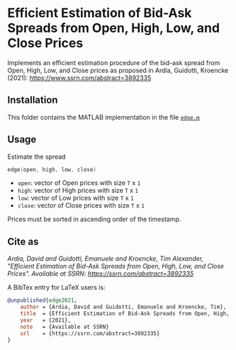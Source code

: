 # Efficient Estimation of Bid-Ask Spreads from Open, High, Low, and Close Prices

Implements an efficient estimation procedure of the bid-ask spread from Open, High, Low, and Close prices as proposed in Ardia, Guidotti, Kroencke (2021): https://www.ssrn.com/abstract=3892335

## Installation

This folder contains the MATLAB implementation in the file [`edge.m`](https://github.com/eguidotti/bidask/tree/main/matlab/edge.m)

## Usage

Estimate the spread

```c++
edge(open, high, low, close)
```

- `open`: vector of Open prices with size `T` x `1`
- `high`: vector of High prices with size `T` x `1`
- `low`: vector of Low prices with size `T` x `1`
- `close`: vector of Close prices with size `T` x `1`

Prices must be sorted in ascending order of the timestamp.

## Cite as

*Ardia, David and Guidotti, Emanuele and Kroencke, Tim Alexander, "Efficient Estimation of Bid-Ask Spreads from Open, High, Low, and Close Prices". Available at SSRN: https://ssrn.com/abstract=3892335*

A BibTex  entry for LaTeX users is:

```bibtex
@unpublished{edge2021,
    author = {Ardia, David and Guidotti, Emanuele and Kroencke, Tim},
    title  = {Efficient Estimation of Bid-Ask Spreads from Open, High, Low, and Close Prices},
    year   = {2021},
    note   = {Available at SSRN}
    url    = {https://ssrn.com/abstract=3892335}
}
```
